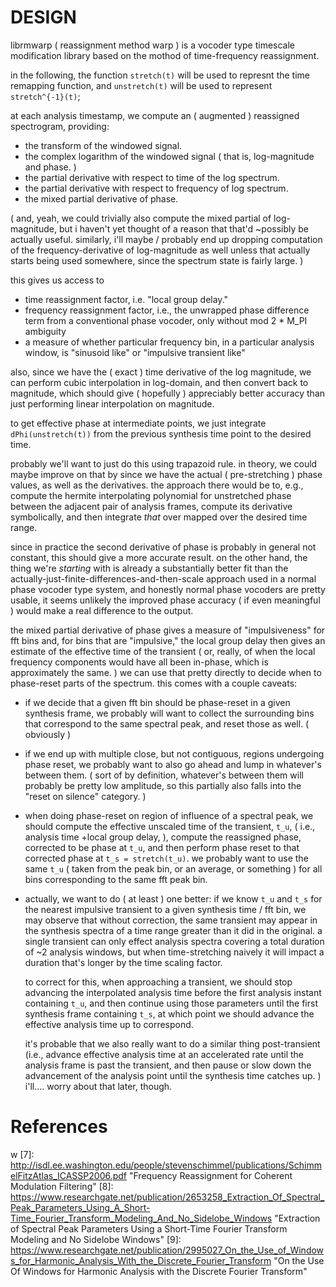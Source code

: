 # DESIGN

librmwarp ( reassignment method warp ) is a vocoder type timescale modification
library based on the mothod of time-frequency reassignment.

in the following, the function `stretch(t)` will be used to represnt the time
remapping function, and `unstretch(t)` will be used to represent `stretch^{-1}(t)`;

at each analysis timestamp, we compute an ( augmented ) reassigned spectrogram,
providing:

*   the transform of the windowed signal.
*   the complex logarithm of the windowed signal ( that is, log-magnitude and phase. )
*   the partial derivative with respect to time of the log spectrum.
*   the partial derivative with respect to frequency of log spectrum.
*   the mixed partial derivative of phase.

( and, yeah, we could trivially also compute the mixed partial of log-magnitude, but
i haven't yet thought of a reason that that'd ~possibly be actually useful. similarly,
i'll maybe / probably end up dropping computation of the frequency-derivative of
log-magnitude as well unless that actually starts being used somewhere, since the
spectrum state is fairly large. )

this gives us access to

*   time reassignment factor, i.e. "local group delay."
*   frequency reassignment factor, i.e., the unwrapped phase difference term from a
    conventional phase vocoder, only without mod 2 * M_PI ambiguity
*   a measure of whether particular frequency bin, in a particular analysis window,
    is "sinusoid like" or "impulsive transient like"

also, since we have the ( exact ) time derivative of the log magnitude, we can perform
cubic interpolation in log-domain, and then convert back to magnitude, which should give
( hopefully ) appreciably better accuracy than just performing linear interpolation on
magnitude.

to get effective phase at intermediate points, we just integrate `dPhi(unstretch(t))`
from the previous synthesis time point to the desired time.

probably we'll want to just do this using trapazoid rule. in theory, we could maybe
improve on that by since we have the actual ( pre-stretching ) phase values, as well
as the derivatives. the approach there would be to, e.g., compute the hermite
interpolating polynomial for unstretched phase between the adjacent pair of analysis
frames, compute its derivative symbolically, and then integrate *that* over mapped
over the desired time range.

since in practice the second derivative of phase is
probably in general not constant, this should give a more accurate result. on the
other hand, the thing we're *starting* with is already a substantially better fit
than the actually-just-finite-differences-and-then-scale approach used in a normal
phase vocoder type system, and honestly normal phase vocoders are pretty usable,
it seems unlikely the improved phase accuracy ( if even meaningful ) would make
a real difference to the output.

the mixed partial derivative of phase gives a measure of "impulsiveness" for fft
bins and, for bins that are "impulsive," the local group delay then gives an estimate
of the effective time of the transient ( or, really, of when the local frequency
components would have all been in-phase, which is approximately the same. ) we can
use that pretty directly to decide when to phase-reset parts of the spectrum. this
comes with a couple caveats:

*   if we decide that a given fft bin should be phase-reset in a given synthesis
    frame, we probably will want to collect the surrounding bins that correspond
    to the same spectral peak, and reset those as well. ( obviously )
*   if we end up with multiple close, but not contiguous, regions undergoing
    phase reset, we probably want to also go ahead and lump in whatever's between
    them. ( sort of by definition, whatever's between them will probably be pretty
    low amplitude, so this partially also falls into the "reset on silence"
    category. )
*   when doing phase-reset on region of influence of a spectral peak, we should
    compute the effective unscaled time of the transient, `t_u`, ( i.e.,
    analysis time +local group delay, ), compute the reassigned phase, corrected
    to be phase at `t_u`, and then perform phase reset to that corrected phase at
    `t_s = stretch(t_u)`. we probably want to use the same `t_u` ( taken from the
    peak bin, or an average, or something ) for all bins corresponding to the same
    fft peak bin.
*   actually, we want to do ( at least ) one better: if we know `t_u` and `t_s` for
    the nearest impulsive transient to a given synthesis time / fft bin, we may
    observe that without correction, the same transient may appear in the synthesis
    spectra of a time range greater than it did in the original. a single transient
    can only effect analysis spectra covering a total duration of ~2 analysis windows,
    but when time-stretching naively it will impact a duration that's longer by the
    time scaling factor.

    to correct for this, when approaching a transient, we should
    stop advancing the interpolated analysis time before the first analysis instant
    containing `t_u`, and then continue using those parameters until the first
    synthesis frame containing `t_s`, at which point we should advance the effective
    analysis time up to correspond.

    it's probable that we also really want to do a similar thing post-transient  (i.e.,
    advance effective analysis time at an accelerated rate until the analysis frame
    is past the transient, and then pause or slow down the advancement of the analysis
    point until the synthesis time catches up. ) i'll.... worry about that later,
    though.

# References

[1]: https://arxiv.org/pdf/0903.3080.pdf "A Unified Theory of Time-Frequency Reassignment"
[2]: http://www.acousticslab.org/learnmoresra/files/fulopfitz2007jasa121.pdf "Separation of Components from Impulses in Reassigned Spectrograms"
[3]: https://pdfs.semanticscholar.org/2042/3dffa92efd5371489e6b11b22779b0a2fc85.pdf "On Phase-Magnitude Relationships in the Short-Time Fourier Transform"
[4]: http://www.mirlab.org/conference_papers/International_Conference/ISMIR%202008/papers/ISMIR2008_174.pdf "Beat Tracking Using Group Delay Based Onset Detection"
[5]: http://recherche.ircam.fr/equipes/analyse-synthese/peeters/ARTICLES/Peeters_2009_DAFX_beat.pdf "Beat-Tracking Using a Probobalistic Framework and Linear Discriminant Analysis"
[6]: https://pdfs.semanticscholar.org/4043/c4b2cea7538728abb8f7934055876de4bc73.pdf "Template-Based Estimation of Time-Varying Tempo"
w
[7]: http://isdl.ee.washington.edu/people/stevenschimmel/publications/SchimmelFitzAtlas_ICASSP2006.pdf "Frequency Reassignment for Coherent Modulation Filtering"
[8]: https://www.researchgate.net/publication/2653258_Extraction_Of_Spectral_Peak_Parameters_Using_A_Short-Time_Fourier_Transform_Modeling_And_No_Sidelobe_Windows "Extraction of Spectral Peak Parameters Using a Short-Time Fourier Transform Modeling and No Sidelobe Windows"
[9]: https://www.researchgate.net/publication/2995027_On_the_Use_of_Windows_for_Harmonic_Analysis_With_the_Discrete_Fourier_Transform "On the Use Of Windows for Harmonic Analysis with the Discrete Fourier Transform"

